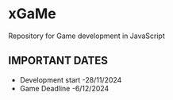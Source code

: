 # xGaMe
Repository for Game development in JavaScript

## IMPORTANT DATES
* Development start -28/11/2024
* Game Deadline -6/12/2024